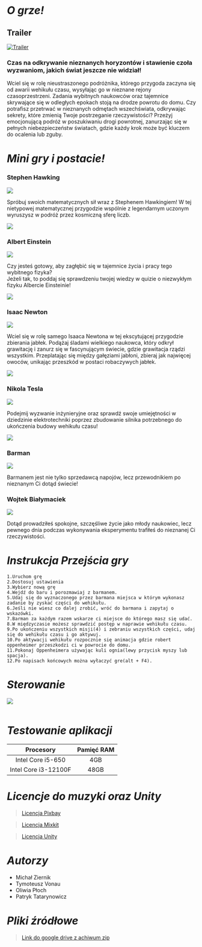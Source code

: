 # **_O grze!_**

## Trailer
[![Trailer](https://img.youtube.com/vi/l2SeVLobQr0/0.jpg)](https://youtu.be/l2SeVLobQr0)

### Czas na odkrywanie nieznanych horyzontów i stawienie czoła wyzwaniom, jakich świat jeszcze nie widział!
  
Wciel się w rolę nieustraszonego podróżnika, którego przygoda zaczyna się od awarii wehikułu czasu, wysyłając go w nieznane rejony czasoprzestrzeni. Zadania wybitnych naukowców oraz tajemnice skrywające się w odległych epokach stoją na drodze powrotu do domu. Czy potrafisz przetrwać w nieznanych odmętach wszechświata, odkrywając sekrety, które zmienią Twoje postrzeganie rzeczywistości? Przeżyj emocjonującą podróż w poszukiwaniu drogi powrotnej, zanurzając się w pełnych niebezpieczeństw światach, gdzie każdy krok może być kluczem do ocalenia lub zguby. 


# **_Mini gry i postacie!_**


  ### Stephen Hawking 
  ![](docs/characters/Hawking.png)
  
Spróbuj swoich matematycznych sił wraz z Stephenem Hawkingiem! W tej nietypowej matematycznej przygodzie wspólnie z legendarnym uczonym wyruszysz w podróż przez kosmiczną sferę 
liczb.
      
![](docs/Hawking.png)

  ### Albert Einstein 
  ![](docs/characters/Einstein.png)
  
  Czy jesteś gotowy, aby zagłębić się w tajemnice życia i pracy tego wybitnego fizyka?  
  Jeżeli tak, to poddaj się sprawdzeniu twojej wiedzy w quizie o niezwykłym fizyku Albercie Einsteinie! 
    
![](docs/Einstein.png)
  
  ### Isaac Newton 
  ![](docs/characters/Newton.png)
  
Wciel się w rolę samego Isaaca Newtona w tej ekscytującej przygodzie zbierania jabłek. Podążaj śladami wielkiego naukowca, który odkrył grawitację i zanurz się w fascynującym świecie, gdzie grawitacja rządzi wszystkim. Przeplatając się między gałęziami jabłoni, zbieraj jak najwięcej owoców, unikając przeszkód w postaci robaczywych jabłek.

  ![](docs/Newton.png)

  ### Nikola Tesla 
  ![](docs/characters/Tesla.png)
  
  Podejmij wyzwanie inżynieryjne oraz sprawdź swoje umiejętności w dziedzinie elektrotechniki poprzez zbudowanie silnika potrzebnego do ukończenia budowy wehikułu czasu!

  ![](docs/Tesla.png)
  
  ### Barman 
  ![](docs/characters/Barman.png)
  
  Barmanem jest nie tylko sprzedawcą napojów, lecz przewodnikiem po nieznanym Ci dotąd świecie!


  ### Wojtek Białymaciek  
  ![](docs/characters/Maciek.png)
  
  Dotąd prowadziłeś spokojne, szczęśliwe życie jako młody naukowiec, lecz pewnego dnia podczas wykonywania eksperymentu trafiłeś do nieznanej Ci rzeczywistości.

  
  # **_Instrukcja Przejścia gry_**

    1.Uruchom grę
    2.Dostosuj ustawienia
    3.Wybierz nową grę
    4.Wejdź do baru i porozmawiaj z barmanem.
    5.Udaj się do wyznaczonego przez barmana miejsca w którym wykonasz zadanie by zyskać części do wehikułu.
    6.Jeśli nie wiesz co dalej zrobić, wróć do barmana i zapytaj o wskazówki.
    7.Barman za każdym razem wskarze ci miejsce do którego masz się udać.
    8.W międzyczasie możesz sprawdzić postęp w naprawie wehikułu czasu.
    9.Po ukończeniu wszystkich misji(4) i zebraniu wszystkich części, udaj się do wehikułu czasu i go aktywuj.
    10.Po aktywacji wehikułu rozpocznie się animacja gdzie robert oppenheimer przeszkodzi ci w powrocie do domu.
    11.Pokonaj Oppenheimera używając kuli ognia(lewy przycisk myszy lub spacja).
    12.Po napisach końcowych można wyłaczyć gre(alt + F4).




   # **_Sterowanie_**

   
   ![](docs/sterowanie.png)
   
   
  ![]()
  # **_Testowanie aplikacji_**


  | Procesory  | Pamięć RAM |
  | :-------------: | :-------------: |
  |  Intel Core i5-650|  4GB |
  |  Intel Core i3-12100F | 48GB|

  # **_Licencje do muzyki oraz Unity_**


  > [Licencja Pixbay](https://pixabay.com/pl/service/terms/)
  
  > [Licencja Mixkit](https://mixkit.co/license/#sfxFree)
  
  > [Licencja Unity](https://unity.com/legal/editor-terms-of-service/software)

   # **_Autorzy_**

   
   - Michał Ziernik
   - Tymoteusz Vonau
   - Oliwia Płoch
   - Patryk Tatarynowicz

   # **_Pliki źródłowe_**
   > [Link do google drive z achiwum zip](https://drive.google.com/file/d/19-tnO9H_yIo8y7dCR5NSKIYvmBsMHzpK/view?usp=sharing)
  
